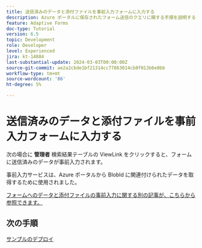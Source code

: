```yaml
---
title: 送信済みのデータと添付ファイルを事前入力フォームに入力する
description: Azure ポータルに保存されたフォーム送信のクエリに関する手順を説明するマルチパートチュートリアル
feature: Adaptive Forms
doc-type: Tutorial
version: 6.5
topic: Development
role: Developer
level: Experienced
jira: kt-14884
last-substantial-update: 2024-03-03T00:00:00Z
source-git-commit: ae2a2cbde1bf21314cc77863014cb0f013b6e0bb
workflow-type: tm+mt
source-wordcount: '86'
ht-degree: 5%

---
```


# 送信済みのデータと添付ファイルを事前入力フォームに入力する

次の場合に **管理者** 検索結果テーブルの ViewLink をクリックすると、フォームに送信済みのデータが事前入力されます。

事前入力サービスは、Azure ポータルから BlobId に関連付けられたデータを取得するために使用されました。

[フォームへのデータと添付ファイルの事前入力に関する別の記事が、こちらから参照できます。](https://experienceleague.adobe.com/docs/experience-manager-learn/forms/prefill-form-with-data-attachments/introduction.html)

## 次の手順

[サンプルのデプロイ](./part5.md)
